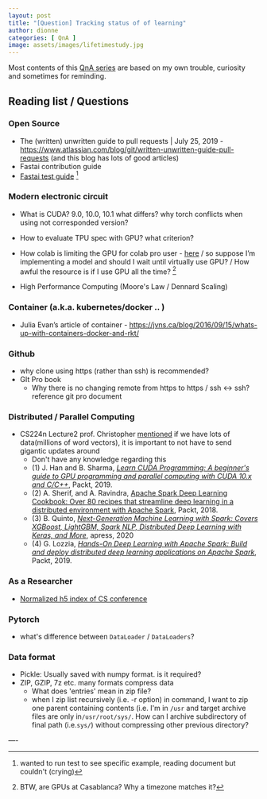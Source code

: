 ```yaml
---
layout: post
title: "[Question] Tracking status of of learning"
author: dionne
categories: [ QnA ]
image: assets/images/lifetimestudy.jpg
---
```


Most contents of this [QnA series](https://spellonyou.github.io/categories.html#qna) are based on my own trouble, curiosity and sometimes for reminding.</br>

## Reading list / Questions

### Open Source

- The (written) unwritten guide to pull requests | July 25, 2019 - https://www.atlassian.com/blog/git/written-unwritten-guide-pull-requests (and this blog has lots of good articles)
- Fastai contribution guide
- [Fastai test guide]() [^2]

### Modern electronic circuit

- What is CUDA? 9.0, 10.0, 10.1 what differs? why torch conflicts when using not corresponded version?

- How to evaluate TPU spec with GPU? what criterion?

- How colab is limiting the GPU for colab pro user - [here](https://colab.research.google.com/signup#advantage) / so suppose I’m implementing a model and should I wait until virtually use GPU? / How awful the resource is if I use GPU all the time? [^1]

- High Performance Computing (Moore's Law / Dennard Scaling)

### Container (a.k.a. kubernetes/docker .. )

- Julia Evan’s article of container - https://jvns.ca/blog/2016/09/15/whats-up-with-containers-docker-and-rkt/

### Github

- why clone using https (rather than ssh) is recommended?
- GIt Pro book
	- Why there is no changing remote from https to https / ssh <-> ssh?
reference git pro document

### Distributed / Parallel Computing

- CS224n Lecture2 prof. Christopher [mentioned]() if we have lots of data(millions of word vectors), it is important to not have to send gigantic updates around
	- Don't have any knowledge regarding this
	- (1) J. Han and B. Sharma, *[Learn CUDA Programming: A beginner's guide to GPU programming and parallel computing with CUDA 10.x and C/C++](https://www.amazon.com/CUDA-Cookbook-Effective-parallel-programming/dp/1788996240/)*, Packt, 2019.
	- (2) A. Sherif, and A. Ravindra, [Apache Spark Deep Learning Cookbook: Over 80 recipes that streamline deep learning in a distributed environment with Apache Spark](https://www.amazon.com/Apache-Spark-Deep-Learning-Cookbook-ebook/dp/B07B8S77FS/), Packt, 2018.
	- (3) B. Quinto, *[Next-Generation Machine Learning with Spark: Covers XGBoost, LightGBM, Spark NLP, Distributed Deep Learning with Keras, and More](https://www.amazon.com/Next-Generation-Machine-Learning-Spark-Distributed/dp/1484256689/)*, apress, 2020
	- (4) G. Lozzia, *[Hands-On Deep Learning with Apache Spark: Build and deploy distributed deep learning applications on Apache Spark](https://www.amazon.com/Hands-Deep-Learning-Apache-Spark-ebook/dp/B07BJL35ZV/)*, Packt, 2019. 

	
### As a Researcher

- [Normalized h5 index of CS conference](https://medium.com/@csindexbr/normalized-h5-index-of-computer-science-conferences-bde2385fcbce)

### Pytorch

- what's difference between `DataLoader` / `DataLoaders`?	
### Data format

- Pickle: Usually saved with numpy format. is it required? 
- ZIP, GZIP, 7z etc. many formats compress data
	- What does 'entries' mean in zip file?
	- when I zip list recursively (i.e. -r option) in command, I want to zip one parent containing contents (i.e. I'm in `/usr` and target archive files are only in`/usr/root/sys/`. How can I archive subdirectory of final path (i.e.`sys/`) without compressing other previous directory?




—-

[^1]: BTW, are GPUs at Casablanca? Why a timezone matches it?


[^2]: wanted to run test to see specific example, reading document but couldn't (crying)